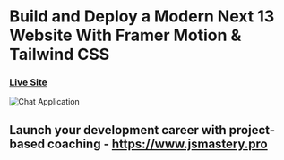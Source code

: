 # Build and Deploy a Modern Next 13 Website With Framer Motion & Tailwind CSS

### [Live Site](https://metaverse-sage-psi.vercel.app/)

![Chat Application](https://ibb.co/qN6bVxj)

## Launch your development career with project-based coaching - https://www.jsmastery.pro

